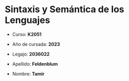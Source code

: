 # Sintaxis y Semántica de los Lenguajes

 - Curso: **K2051**

 - Año de cursada: **2023**

 - Legajo: **2036022**

 - Apellido: **Feldenblum**

 - Nombre: **Tamir**

